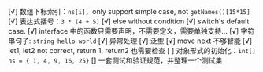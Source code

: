 [√] 数组下标索引：`ns[i]`，only support simple case, not `getNames()[15*15]`
[√] 表达式括号：`3 * (4 + 5)`
[√] else without condition
[√] switch's default case.
[√] interface 中的函数只需要声明，不需要定义，需要单独支持...
[√] 字符串句子: `string hello world`
[√] 异常处理
[√] 泛型
[√] move next 不够智能
[√] let1, let2 not correct, return 1, return2 也需要检查
[ ] 对象形式的初始化：`int[] ns = { 1, 4, 9, 16, 25}`
[] 一套测试和验证规范，并整理一个测试集

